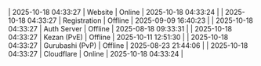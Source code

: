 | 2025-10-18 04:33:27 | Website | Online | 2025-10-18 04:33:24 |
| 2025-10-18 04:33:27 | Registration | Offline | 2025-09-09 16:40:23 |
| 2025-10-18 04:33:27 | Auth Server | Offline | 2025-08-18 09:33:31 |
| 2025-10-18 04:33:27 | Kezan (PvE) | Offline | 2025-10-11 12:51:30 |
| 2025-10-18 04:33:27 | Gurubashi (PvP) | Offline | 2025-08-23 21:44:06 |
| 2025-10-18 04:33:27 | Cloudflare | Online | 2025-10-18 04:33:24 |
